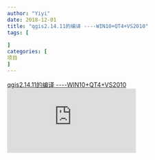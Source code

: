 ```yaml
---
author: "Yiyi"
date: 2018-12-01
title: "qgis2.14.11的编译 ----WIN10+QT4+VS2010"
tags: [
 
]
categories: [
项目
]
---
```

[qgis2.14.11的编译 ----WIN10+QT4+VS2010](https://braveoneone.github.io/GIS11.pdf)
![qgis2.14.11的编译 ----WIN10+QT4+VS2010](https://braveoneone.github.io/GIS11.pdf)
